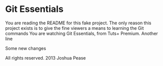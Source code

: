 # Git Essentials

You are reading the README for this fake project.
The only reason this project exists is to give
the fine viewers a means to learning the Git commands
You are watching Git Essentials, from Tuts+ Premium.
Another line

Some new changes

All rights reserved. 2013 Joshua Pease
